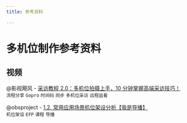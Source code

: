 ```yaml
---
title: 参考资料

---
```

# 多机位制作参考资料

## 视频
@影视飓风 - [采访教程 2.0：多机位拍摄上手，10 分钟掌握高端采访技巧！](https://www.bilibili.com/video/BV1f44y1P7T6/?share_source=copy_web&vd_source=df8bc1c1d9b905f70c544175ee640ec2)
<br>
`流程分享` `Gopro` `时间码` `同步` `多机位采访` `远程监看`

@obsproject - [1.2. 常用应用场景机位架设分析【我是导播】](https://www.bilibili.com/video/BV1Ya411u7ET/?share_source=copy_web&vd_source=df8bc1c1d9b905f70c544175ee640ec2)
<br>
`机位架设` `EFP` `课程` `导播`